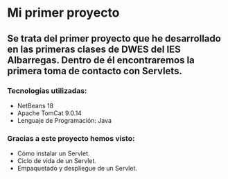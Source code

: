 # Mi primer proyecto
## Se trata del primer proyecto que he desarrollado en las primeras clases de DWES del IES Albarregas. Dentro de él encontraremos la primera toma de contacto con Servlets.
### Tecnologías utilizadas:
- NetBeans 18
- Apache TomCat 9.0.14
- Lenguaje de Programación: Java
### Gracias a este proyecto hemos visto:
- Cómo instalar un Servlet.
- Ciclo de vida de un Servlet.
- Empaquetado y despliegue de un Servlet.
